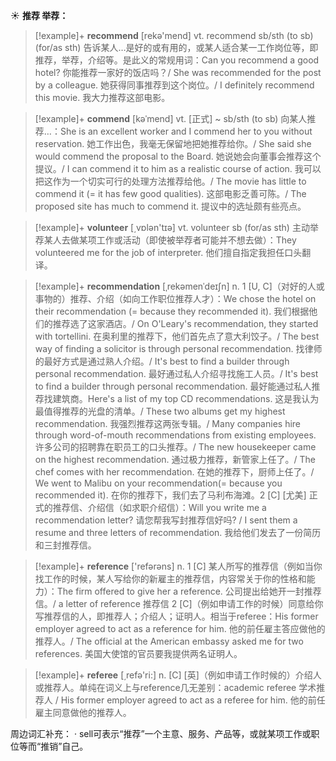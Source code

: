 ☀ <span class="category">**推荐 举荐：**</span>
>[!example]+ <span class="vocabulary">**recommend**</span> [rekə'mend] 
> <span class="definition">vt. recommend sb/sth (to sb) (for/as sth) 告诉某人…是好的或有用的，或某人适合某一工作岗位等，即推荐，举荐，介绍等。是此义的常规用词：</span>Can you recommend a good hotel? 你能推荐一家好的饭店吗？/ She was recommended for the post by a colleague. 她获得同事推荐到这个岗位。/ I definitely recommend this movie. 我大力推荐这部电影。
           
>[!example]+ <span class="vocabulary">**commend**</span> [kəˈmend]
> <span class="definition">vt. [正式] ~ sb/sth (to sb) 向某人推荐…：</span>She is an excellent worker and I commend her to you without reservation. 她工作出色，我毫无保留地把她推荐给你。/ She said she would commend the proposal to the Board. 她说她会向董事会推荐这个提议。/ I can commend it to him as a realistic course of action. 我可以把这作为一个切实可行的处理方法推荐给他。/ The movie has little to commend it (= it has few good qualities). 这部电影乏善可陈。/ The proposed site has much to commend it. 提议中的选址颇有些亮点。

>[!example]+ <span class="vocabulary">**volunteer**</span> [͵vɒlən'tɪə] 
> <span class="definition">vt. volunteer sb (for/as sth) 主动举荐某人去做某项工作或活动（即使被举荐者可能并不想去做）：</span>They volunteered me for the job of interpreter. 他们擅自指定我担任口头翻译。
           
>[!example]+ <span class="vocabulary">**recommendation**</span> [ˌrekəmenˈdeɪʃn]
> <span class="definition">n. 1 [U, C]（对好的人或事物的）推荐、介绍（如向工作职位推荐人才）：</span>We chose the hotel on their recommendation (= because they recommended it). 我们根据他们的推荐选了这家酒店。/ On O'Leary's recommendation, they started with tortellini. 在奥利里的推荐下，他们首先点了意大利饺子。/ The best way of finding a solicitor is through personal recommendation. 找律师的最好方式是通过熟人介绍。/ It's best to find a builder through personal recommendation. 最好通过私人介绍寻找施工人员。/ It's best to find a builder through personal recommendation. 最好能通过私人推荐找建筑商。Here's a list of my top CD recommendations. 这是我认为最值得推荐的光盘的清单。/ These two albums get my highest recommendation. 我强烈推荐这两张专辑。/ Many companies hire through word-of-mouth recommendations from existing employees. 许多公司的招聘靠在职员工的口头推荐。/ The new housekeeper came on the highest recommendation. 通过极力推荐，新管家上任了。/ The chef comes with her recommendation. 在她的推荐下，厨师上任了。/ We went to Malibu on your recommendation(= because you recommended it). 在你的推荐下，我们去了马利布海滩。<span class="definition">2 [C] [尤美] 正式的推荐信、介绍信（如求职介绍信）：</span>Will you write me a recommendation letter? 请您帮我写封推荐信好吗? / I sent them a resume and three letters of recommendation. 我给他们发去了一份简历和三封推荐信。

>[!example]+ <span class="vocabulary">**reference**</span> ['refərəns] 
> <span class="definition">n. 1 [C] 某人所写的推荐信（例如当你找工作的时候，某人写给你的新雇主的推荐信，内容常关于你的性格和能力）：</span>The firm offered to give her a reference. 公司提出给她开一封推荐信。/ a letter of reference 推荐信 <span class="definition">2 [C]（例如申请工作的时候）同意给你写推荐信的人，即推荐人；介绍人；证明人。相当于referee：</span>His former employer agreed to act as a reference for him. 他的前任雇主答应做他的推荐人。/ The official at the American embassy asked me for two references. 美国大使馆的官员要我提供两名证明人。

>[!example]+ <span class="vocabulary">**referee**</span> [͵refə'ri:] 
> <span class="definition">n. [C] [英]（例如申请工作时候的）介绍人或推荐人。单纯在词义上与reference几无差别：</span>academic referee 学术推荐人 / His former employer agreed to act as a referee for him. 他的前任雇主同意做他的推荐人。

周边词汇补充：
· sell可表示“推荐”一个主意、服务、产品等，或就某项工作或职位等而“推销”自己。
